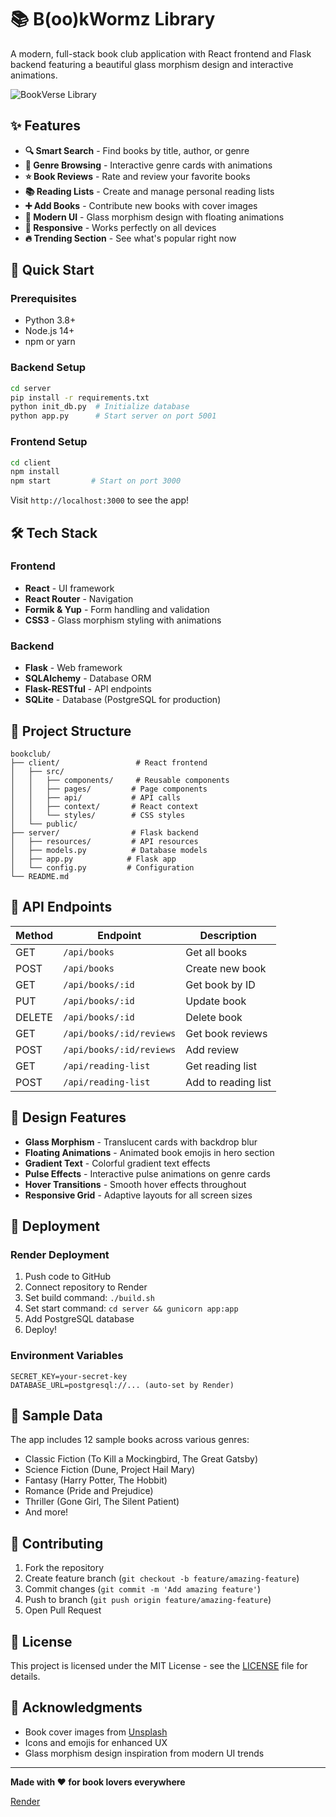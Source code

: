 # 📚 B(oo)kWormz Library

A modern, full-stack book club application with React frontend and Flask backend featuring a beautiful glass morphism design and interactive animations.

![BookVerse Library](https://images.unsplash.com/photo-1481627834876-b7833e8f5570?w=800&h=400&fit=crop)

## ✨ Features

- **🔍 Smart Search** - Find books by title, author, or genre
- **📖 Genre Browsing** - Interactive genre cards with animations
- **⭐ Book Reviews** - Rate and review your favorite books
- **📚 Reading Lists** - Create and manage personal reading lists
- **➕ Add Books** - Contribute new books with cover images
- **🎨 Modern UI** - Glass morphism design with floating animations
- **📱 Responsive** - Works perfectly on all devices
- **🔥 Trending Section** - See what's popular right now

## 🚀 Quick Start

### Prerequisites
- Python 3.8+
- Node.js 14+
- npm or yarn

### Backend Setup
```bash
cd server
pip install -r requirements.txt
python init_db.py  # Initialize database
python app.py      # Start server on port 5001
```

### Frontend Setup
```bash
cd client
npm install
npm start         # Start on port 3000
```

Visit `http://localhost:3000` to see the app!

## 🛠️ Tech Stack

### Frontend
- **React** - UI framework
- **React Router** - Navigation
- **Formik & Yup** - Form handling and validation
- **CSS3** - Glass morphism styling with animations

### Backend
- **Flask** - Web framework
- **SQLAlchemy** - Database ORM
- **Flask-RESTful** - API endpoints
- **SQLite** - Database (PostgreSQL for production)

## 📁 Project Structure

```
bookclub/
├── client/                 # React frontend
│   ├── src/
│   │   ├── components/     # Reusable components
│   │   ├── pages/         # Page components
│   │   ├── api/           # API calls
│   │   ├── context/       # React context
│   │   └── styles/        # CSS styles
│   └── public/
├── server/                # Flask backend
│   ├── resources/         # API resources
│   ├── models.py          # Database models
│   ├── app.py            # Flask app
│   └── config.py         # Configuration
└── README.md
```

## 🎯 API Endpoints

| Method | Endpoint | Description |
|--------|----------|-------------|
| GET | `/api/books` | Get all books |
| POST | `/api/books` | Create new book |
| GET | `/api/books/:id` | Get book by ID |
| PUT | `/api/books/:id` | Update book |
| DELETE | `/api/books/:id` | Delete book |
| GET | `/api/books/:id/reviews` | Get book reviews |
| POST | `/api/books/:id/reviews` | Add review |
| GET | `/api/reading-list` | Get reading list |
| POST | `/api/reading-list` | Add to reading list |

## 🎨 Design Features

- **Glass Morphism** - Translucent cards with backdrop blur
- **Floating Animations** - Animated book emojis in hero section
- **Gradient Text** - Colorful gradient text effects
- **Pulse Effects** - Interactive pulse animations on genre cards
- **Hover Transitions** - Smooth hover effects throughout
- **Responsive Grid** - Adaptive layouts for all screen sizes

## 🚀 Deployment

### Render Deployment
1. Push code to GitHub
2. Connect repository to Render
3. Set build command: `./build.sh`
4. Set start command: `cd server && gunicorn app:app`
5. Add PostgreSQL database
6. Deploy!

### Environment Variables
```
SECRET_KEY=your-secret-key
DATABASE_URL=postgresql://... (auto-set by Render)
```

## 📝 Sample Data

The app includes 12 sample books across various genres:
- Classic Fiction (To Kill a Mockingbird, The Great Gatsby)
- Science Fiction (Dune, Project Hail Mary)
- Fantasy (Harry Potter, The Hobbit)
- Romance (Pride and Prejudice)
- Thriller (Gone Girl, The Silent Patient)
- And more!

## 🤝 Contributing

1. Fork the repository
2. Create feature branch (`git checkout -b feature/amazing-feature`)
3. Commit changes (`git commit -m 'Add amazing feature'`)
4. Push to branch (`git push origin feature/amazing-feature`)
5. Open Pull Request

## 📄 License

This project is licensed under the MIT License - see the [LICENSE](LICENSE) file for details.

## 🙏 Acknowledgments

- Book cover images from [Unsplash](https://unsplash.com)
- Icons and emojis for enhanced UX
- Glass morphism design inspiration from modern UI trends

---

**Made with ❤️ for book lovers everywhere**

[Render](https://dashboard.render.com/web/srv-d3ag0a95pdvs73cra0gg/deploys/dep-d3ahb3jipnbc739jsph0) 
